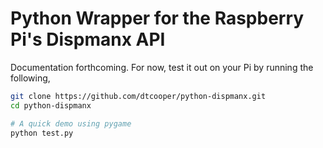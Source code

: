 # Python Wrapper for the Raspberry Pi's Dispmanx API

Documentation forthcoming. For now, test it out on your Pi by running the
following,

```bash
git clone https://github.com/dtcooper/python-dispmanx.git
cd python-dispmanx

# A quick demo using pygame
python test.py
```
